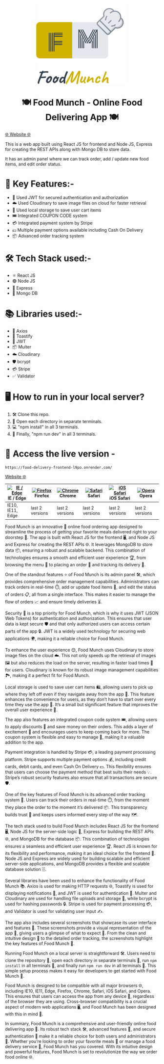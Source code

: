 <div align="center">

<img src="./frontend/src/assets/logo.png" align="center" alt="Logo">
</div>

<div align="center">

# 🍽️ Food Munch - Online Food Delivering App 🍽️

</div>

<a href="https://food-delivery-frontend-qhra.onrender.com">
🌐 Website 🌐 </a>
<p> This is a web app built using React JS for frontend and Node JS, Express for creating the REST APIs along with Mongo DB to store data. 
</p>
<p>
It has an admin panel where we can track order, add / update new food items, and edit order status.
</p>

# 🚀 Key Features:-
- 🔐 Used JWT for secured authentication and authorization
- ☁️ Used Cloudinary to save image files on cloud for faster retrieval
- 💾 Used local storage to save user cart items
- 🎟️ Integrated COUPON CODE system
- 💳 Integrated payment system by Stripe
- 💵 Multiple payment options available including Cash On Delivery
- 📦 Advanced order tracking system

# 🛠️ Tech Stack used:-

- ⚛️ React JS
- 🟢 Node JS
- 🚀 Express
- 🍃 Mongo DB

# 📚 Libraries used:-

- 📡 Axios
- 🍞 Toastify
- 🔑 JWT
- 📦 Multer
- ☁️ Cloudinary
- 🛡️ bcrypt
- 💳 Stripe
- ✅ Validator
<!--
<img src="./frontend/public/s1.png" alt="Screenshot 1">
&nbsp;
<img src="./frontend/public/s2.png" alt="Screenshot 2">
&nbsp;
<img src="https://res.cloudinary.com/dz0jdw5kw/image/upload/v1714389605/github/Screenshot_2024-04-29_164623_mo5sqd.png" alt="Screenshot 3">
&nbsp;
<img src="https://res.cloudinary.com/dz0jdw5kw/image/upload/v1714389606/github/Screenshot_2024-04-29_164446_d7djcf.png" alt="Screenshot 4">
&nbsp;
<img src="https://res.cloudinary.com/dz0jdw5kw/image/upload/v1714390353/github/Screenshot_2024-04-29_170143_duif08.png" alt="Screenshot 5">
&nbsp;
<img src="https://res.cloudinary.com/dz0jdw5kw/image/upload/v1714390354/github/Screenshot_2024-04-29_170200_rxyy1j.png" alt="Screenshot 6">
-->
# 🖥️ How to run in your local server?

1. 🛠️ Clone this repo.
2. 📂 Open each directory in separate terminals.
3. 💻 "npm install" in all 3 terminals.
4. 🚀 Finally, "npm run dev" in all 3 terminals.

# 🔗 Access the live version -



```
https://food-delivery-frontend-l9po.onrender.com/
```

<a href="https://food-delivery-frontend-qhra.onrender.com">
Website 🌐 </a>

| [<img src="https://raw.githubusercontent.com/alrra/browser-logos/master/src/edge/edge_48x48.png" alt="IE / Edge" width="24px" height="24px" />](http://godban.github.io/browsers-support-badges/)<br/>IE / Edge | [<img src="https://raw.githubusercontent.com/alrra/browser-logos/master/src/firefox/firefox_48x48.png" alt="Firefox" width="24px" height="24px" />](http://godban.github.io/browsers-support-badges/)<br/>Firefox | [<img src="https://raw.githubusercontent.com/alrra/browser-logos/master/src/chrome/chrome_48x48.png" alt="Chrome" width="24px" height="24px" />](http://godban.github.io/browsers-support-badges/)<br/>Chrome | [<img src="https://raw.githubusercontent.com/alrra/browser-logos/master/src/safari/safari_48x48.png" alt="Safari" width="24px" height="24px" />](http://godban.github.io/browsers-support-badges/)<br/>Safari | [<img src="https://raw.githubusercontent.com/alrra/browser-logos/master/src/safari-ios/safari-ios_48x48.png" alt="iOS Safari" width="24px" height="24px" />](http://godban.github.io/browsers-support-badges/)<br/>iOS Safari | [<img src="https://raw.githubusercontent.com/alrra/browser-logos/master/src/opera/opera_48x48.png" alt="Opera" width="24px" height="24px" />](http://godban.github.io/browsers-support-badges/)<br/>Opera |
| --------------------------------------------------------------------------------------------------------------------------------------------------------------------------------------------------------------- | ----------------------------------------------------------------------------------------------------------------------------------------------------------------------------------------------------------------- | ------------------------------------------------------------------------------------------------------------------------------------------------------------------------------------------------------------- | ------------------------------------------------------------------------------------------------------------------------------------------------------------------------------------------------------------- | ----------------------------------------------------------------------------------------------------------------------------------------------------------------------------------------------------------------------------- | --------------------------------------------------------------------------------------------------------------------------------------------------------------------------------------------------------- |
| IE10, IE11, Edge                                                                                                                                                                                                | last 2 versions                                                                                                                                                                                                   | last 2 versions                                                                                                                                                                                               | last 2 versions                                                                                                                                                                                               | last 2 versions                                                                                                                                                                                                               | last 2 versions                                                                                                                                                                                           |


<p>
Food Munch is an innovative 🍔 online food ordering app designed to streamline the process of getting your favorite meals delivered right to your doorstep 🚪. The app is built with React JS for the frontend 🖥️, and Node JS and Express for creating the REST APIs 🌐. It leverages MongoDB to store data 📦, ensuring a robust and scalable backend. This combination of technologies ensures a smooth and efficient user experience 🏆, from browsing the menu 📜 to placing an order 🛒 and tracking its delivery 🚚.

One of the standout features ⭐ of Food Munch is its admin panel 🛠️, which provides comprehensive order management capabilities. Administrators can track orders in real-time ⏱️, add or update food items 🍲, and edit the status of orders 📋, all from a single interface. This makes it easier to manage the flow of orders 📈 and ensure timely deliveries ⏳.

Security 🔐 is a top priority for Food Munch, which is why it uses JWT (JSON Web Tokens) for authentication and authorization. This ensures that user data is kept secure 🛡️ and that only authorized users can access certain parts of the app 🔒. JWT is a widely used technology for securing web applications 🌍, making it a reliable choice for Food Munch.

To enhance the user experience 😊, Food Munch uses Cloudinary to store image files on the cloud ☁️. This not only speeds up the retrieval of images 🖼️ but also reduces the load on the server, resulting in faster load times 🚀 for users. Cloudinary is known for its robust image management capabilities 🏞️, making it a perfect fit for Food Munch.

Local storage is used to save user cart items 🛍️, allowing users to pick up where they left off even if they navigate away from the app 🏃. This feature enhances the convenience for users, as they don’t have to start over every time they use the app 🔁. It’s a small but significant feature that improves the overall user experience 🌟.

The app also features an integrated coupon code system 🎟️, allowing users to apply discounts 💸 and save money on their orders. This adds a layer of excitement 🎉 and encourages users to keep coming back for more. The coupon system is flexible and easy to manage 🔧, making it a valuable addition to the app.

Payment integration is handled by Stripe 💳, a leading payment processing platform. Stripe supports multiple payment options 💰, including credit cards, debit cards, and even Cash On Delivery 💵. This flexibility ensures that users can choose the payment method that best suits their needs 💡. Stripe’s robust security features also ensure that all transactions are secure 🛡️.

One of the key features of Food Munch is its advanced order tracking system 📍. Users can track their orders in real-time ⏱️, from the moment they place the order to the moment it’s delivered 📦. This transparency builds trust 🤝 and keeps users informed every step of the way 🗺️.

The tech stack used to build Food Munch includes React JS for the frontend 🖥️, Node JS for the server-side logic 🔧, Express for building the REST APIs 🌐, and MongoDB for the database 📦. This combination of technologies ensures a seamless and efficient user experience 🏆. React JS is known for its flexibility and performance, making it an ideal choice for the frontend 🚀. Node JS and Express are widely used for building scalable and efficient server-side applications, and MongoDB provides a flexible and scalable database solution 🗄️.

Several libraries have been used to enhance the functionality of Food Munch 📚. Axios is used for making HTTP requests 🌐, Toastify is used for displaying notifications 📢, and JWT is used for authentication 🔑. Multer and Cloudinary are used for handling file uploads and storage 📂, while bcrypt is used for hashing passwords 🔒. Stripe is used for payment processing 💳, and Validator is used for validating user input ✍️.

The app also includes several screenshots that showcase its user interface and features 📸. These screenshots provide a visual representation of the app 🎨, giving users a glimpse of what to expect 👀. From the clean and intuitive design 🧼 to the detailed order tracking, the screenshots highlight the key features of Food Munch 🌟.

Running Food Munch on a local server is straightforward 🛠️. Users need to clone the repository 📁, open each directory in separate terminals 📂, run `npm install` in all terminals 🔄, and finally run `npm run dev` in all terminals 🚀. This simple setup process makes it easy for developers to get started with Food Munch 🔧.

Food Munch is designed to be compatible with all major browsers 🌐, including IE10, IE11, Edge, Firefox, Chrome, Safari, iOS Safari, and Opera. This ensures that users can access the app from any device 📱, regardless of the browser they are using. Cross-browser compatibility is a crucial aspect of modern web applications 🖥️, and Food Munch has been designed with this in mind 🧠.

In summary, Food Munch is a comprehensive and user-friendly online food delivering app 🌟. Its robust tech stack 🛠️, advanced features 🚀, and secure authentication 🔐 make it a reliable choice for both users and administrators 👥. Whether you’re looking to order your favorite meals 🍕 or manage a food delivery service 🚚, Food Munch has you covered. With its intuitive design and powerful features, Food Munch is set to revolutionize the way we order food online 🌐.
</p>
